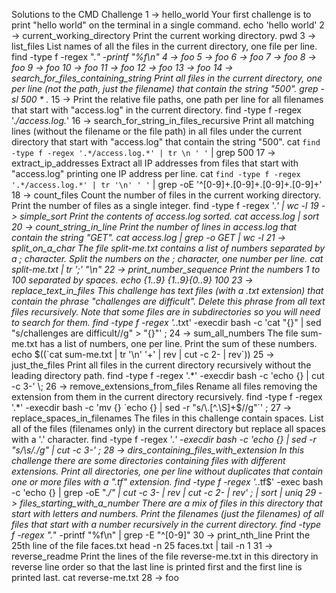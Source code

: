 Solutions to the CMD Challenge
1 -> hello_world
Your first challenge is to print "hello world" on the terminal in a single command.
echo 'hello world'
2 -> current_working_directory
Print the current working directory.
pwd
3 -> list_files
List names of all the files in the current directory, one file per line.
find -type f -regex ".*" -printf "%f\n"
4 -> foo
5 -> foo
6 -> foo
7 -> foo
8 -> foo
9 -> foo
10 -> foo
11 -> foo
12 -> foo
13 -> foo
14 -> search_for_files_containing_string
Print all files in the current directory, one per line (not the path, just the filename) that contain the string "500".
grep -sl 500 * .*
15 ->
Print the relative file paths, one path per line for all filenames that start with "access.log" in the current directory.
find -type f -regex '.*/access.log.*'
16 -> search_for_string_in_files_recursive
Print all matching lines (without the filename or the file path) in all files under the current directory that start with "access.log" that contain the string "500".
cat `find -type f -regex '.*/access.log.*' | tr \n ' '` | grep 500
17 -> extract_ip_addresses
Extract all IP addresses from files that start with "access.log" printing one IP address per line.
cat `find -type f -regex '.*/access.log.*' | tr '\n' ' '` | grep -oE '^[0-9]+\.[0-9]+\.[0-9]+\.[0-9]+'
18 -> count_files
Count the number of files in the current working directory. Print the number of files as a single integer.
find -type f -regex '.*' | wc -l
19 -> simple_sort
Print the contents of access.log sorted.
cat access.log | sort
20 -> count_string_in_line
Print the number of lines in access.log that contain the string "GET".
cat access.log | grep -o GET | wc -l
21 -> split_on_a_char
The file split-me.txt contains a list of numbers separated by a ; character.
Split the numbers on the ; character, one number per line.
cat split-me.txt | tr ';' "\n"
22 -> print_number_sequence
Print the numbers 1 to 100 separated by spaces.
echo {1..9} {1..9}{0..9} 100
23 -> replace_text_in_files
This challenge has text files (with a .txt extension) that contain the phrase "challenges are difficult". Delete this phrase from all text files recursively.
Note that some files are in subdirectories so you will need to search for them.
find -type f -regex '.*\.txt' -execdir bash -c 'cat "{}" | sed "s/challenges are difficult//g" > "{}"' \;
24 -> sum_all_numbers
The file sum-me.txt has a list of numbers, one per line. Print the sum of these numbers.
echo $((`cat sum-me.txt | tr '\n' '+' | rev | cut -c 2- | rev`))
25 -> just_the_files
Print all files in the current directory recursively without the leading directory path.
find -type f -regex '.*' -execdir bash -c 'echo {} | cut -c 3-' \;
26 -> remove_extensions_from_files
Rename all files removing the extension from them in the current directory recursively.
find -type f -regex '.*' -execdir bash -c 'mv {} `echo {} | sed -r "s/\.[^.\S]+$//g"`' \;
27 -> replace_spaces_in_filenames
The files in this challenge contain spaces. List all of the files (filenames only) in the current directory but replace all spaces with a '.' character.
find -type f -regex '.*' -execdir bash -c 'echo {} | sed -r "s/\s/./g" | cut -c 3-' \;
28 -> dirs_containing_files_with_extension
In this challenge there are some directories containing files with different extensions. Print all directories, one per line without duplicates that contain one or more files with a ".tf" extension.
find -type f -regex '.*\.tf$' -exec bash -c 'echo {} | grep -oE ".*/" | cut -c 3- | rev | cut -c 2- | rev' \; | sort | uniq
29 -> files_starting_with_a_number
There are a mix of files in this directory that start with letters and numbers. Print the filenames (just the filenames) of all files that start with a number recursively in the current directory.
find -type f -regex ".*" -printf "%f\n" | grep -E "^[0-9]"
30 -> print_nth_line
Print the 25th line of the file faces.txt
head -n 25 faces.txt | tail -n 1
31 -> reverse_readme
Print the lines of the file reverse-me.txt in this directory in reverse line order so that the last line is printed first and the first line is printed last.
cat reverse-me.txt
28 -> foo

